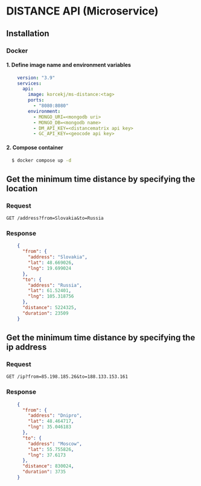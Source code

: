 # DISTANCE API (Microservice)

## Installation

### Docker

#### 1. Define image name and environment variables

```yml
    version: "3.9"
    services:
      api:
        image: korcekj/ms-distance:<tag>
        ports:
          - "8080:8080"
        environment:
          - MONGO_URI=<mongodb uri>
          - MONGO_DB=<mongodb name>
          - DM_API_KEY=<distancematrix api key>
          - GC_API_KEY=<geocode api key>
```

#### 2. Compose container

```bash
  $ docker compose up -d
```

## Get the minimum time distance by specifying the location

### Request

`GET /address?from=Slovakia&to=Russia`

### Response

```json
    {
      "from": {
        "address": "Slovakia",
        "lat": 48.669026,
        "lng": 19.699024
      },
      "to": {
        "address": "Russia",
        "lat": 61.52401,
        "lng": 105.318756
      },
      "distance": 5224325,
      "duration": 23509
    }
```

## Get the minimum time distance by specifying the ip address

### Request

`GET /ip?from=85.198.185.26&to=188.133.153.161`

### Response

```json
    {
      "from": {
        "address": "Dnipro",
        "lat": 48.464717,
        "lng": 35.046183
      },
      "to": {
        "address": "Moscow",
        "lat": 55.755826,
        "lng": 37.6173
      },
      "distance": 830024,
      "duration": 3735
    }
```